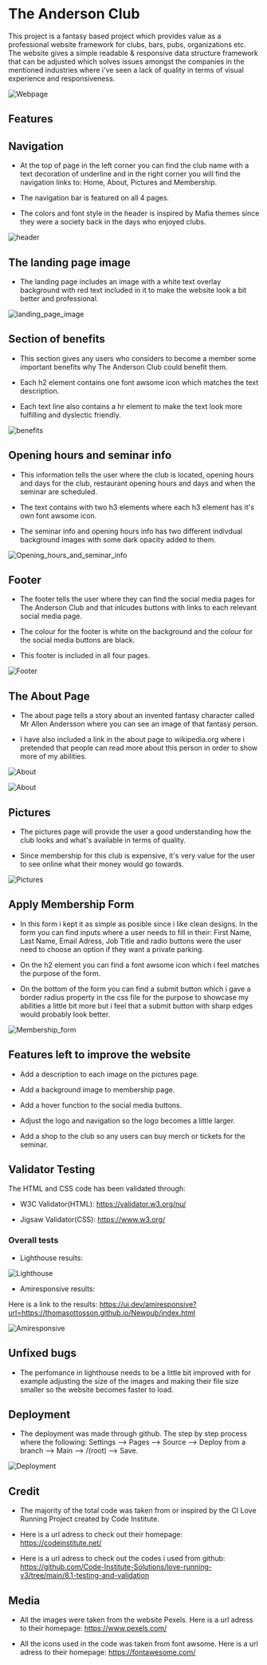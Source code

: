# The Anderson Club

This project is a fantasy based project which provides value as a professional website framework
for clubs, bars, pubs, organizations etc. The website gives a simple readable & responsive data structure framework that can be adjusted which solves issues amongst the companies in the mentioned industries where i've seen a lack of quality in terms of visual experience and responsiveness.

![Webpage](./assets/images/amiresponsive11.webp)

## Features



## Navigation

* At the top of page in the left corner you can find the club name with a text decoration of underline and in the right corner you will find the navigation links to: Home, About, Pictures and Membership.

* The navigation bar is featured on all 4 pages.

* The colors and font style in the header is inspired by Mafia themes since they were a society back in the days who enjoyed clubs.

![header](./assets/images/header.webp)

## The landing page image

* The landing page includes an image with a white text overlay background with red text included in it to make the website look a bit better and professional.


![landing_page_image](./assets/images/landingpageimage%201.webp)

## Section of benefits

* This section gives any users who considers to become a member some important benefits why The Anderson Club could benefit them.

* Each h2 element contains one font awsome icon which matches the text description.

* Each text line also contains a hr element to make the text look more fulfilling and dyslectic friendly.

![benefits](./assets/images/maincontent.png)

## Opening hours and seminar info

* This information tells the user where the club is located, opening hours and days for the club, restaurant opening hours and days and when the seminar are scheduled.

* The text contains with two h3 elements where each h3 element has it's own font awsome icon.

* The seminar info and opening hours info has two different indivdual background images with some dark opacity added to them.

![Opening_hours_and_seminar_info](./assets/images/openinghours_and_seminar-info.webp)

## Footer

* The footer tells the user where they can find the social media pages for The Anderson Club and that inlcudes buttons with links to each relevant social media page. 

* The colour for the footer is white on the background and the colour for the social media buttons are black.

* This footer is included in all four pages.

![Footer](./assets/images/footer.webp)

## The About Page

* The about page tells a story about an invented fantasy character called Mr Allen Andersson where you can see an image of that fantasy person.

* I have also included a link in the about page to wikipedia.org where i pretended that people can read more about this person in order to show more of my abilities.

![About](./assets/images/aboutpage.webp)

![About](./assets/images/about2page.webp)

## Pictures

* The pictures page will provide the user a good understanding how the club looks and what's available in terms of quality.

* Since membership for this club is expensive, it's very value for the user to see online what their money would go towards.

![Pictures](./assets/images/pictures.webp)

## Apply Membership Form

* In this form i kept it as simple as posible since i like clean designs. In the form you can find inputs where a user needs to fill in their: First Name, Last Name, Email Adress, Job Title and radio buttons were the user need to choose an option if they want a private parking.

* On the h2 element you can find a font awsome icon which i feel matches the purpose of the form.

* On the bottom of the form you can find a submit button which i gave a border radius property in the css file for the purpose to showcase my abilities a little bit more but i feel that a submit button with sharp edges would probably look better.

![Membership_form](./assets/images/membership%20form.webp)

## Features left to improve the website

* Add a description to each image on the pictures page.

* Add a background image to membership page.

* Add a hover function to the social media buttons.

* Adjust the logo and navigation so the logo becomes a little larger.

* Add a shop to the club so any users can buy merch or tickets for the seminar.

## Validator Testing 

The HTML and CSS code has been validated through:

* W3C Validator(HTML): https://validator.w3.org/nu/ 

* Jigsaw Validator(CSS): https://www.w3.org/

### Overall tests

* Lighthouse results: 

![Lighthouse](./assets/images/lighthouse.webp)

* Amiresponsive results: 

Here is a link to the results: https://ui.dev/amiresponsive?url=https://thomasottosson.github.io/Newpub/index.html

![Amiresponsive](./assets/images/amiresponsive11.webp)

## Unfixed bugs

* The perfomance in lighthouse needs to be a little bit improved with for example adjusting the size of the images and making their file size smaller so the website becomes faster to load.

## Deployment

* The deployment was made through github. The step by step process where the following: Settings --> Pages --> Source --> Deploy from a branch --> Main --> /(root) --> Save.


![Deployment](./assets/images/deployment.webp)


## Credit

* The majority of the total code was taken from or inspired by the CI Love Running Project created by Code Institute. 

* Here is a url adress to check out their homepage: https://codeinstitute.net/

* Here is a url adress to check out the codes i used from github: https://github.com/Code-Institute-Solutions/love-running-v3/tree/main/8.1-testing-and-validation

## Media

* All the images were taken from the website Pexels. Here is a url adress to their homepage: https://www.pexels.com/

* All the icons used in the code was taken from font awsome. Here is a url adress to their homepage: https://fontawesome.com/ 


